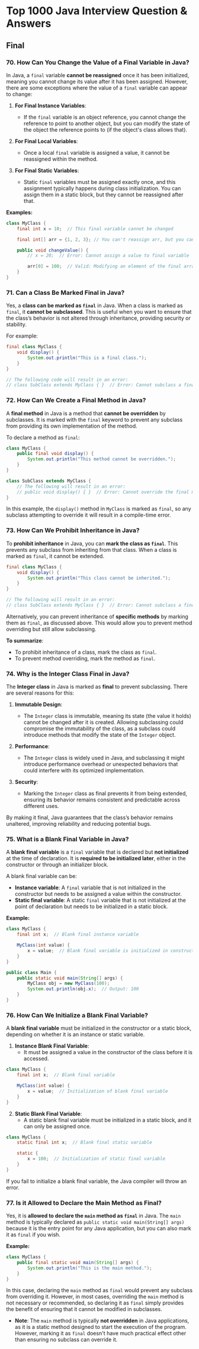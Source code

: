 # Top 1000 Java Interview Question & Answers

## Final

### 70. **How Can You Change the Value of a Final Variable in Java?**

In Java, a `final` variable **cannot be reassigned** once it has been initialized, meaning you cannot change its value after it has been assigned. However, there are some exceptions where the value of a `final` variable can appear to change:

1. **For Final Instance Variables**: 
   - If the `final` variable is an object reference, you cannot change the reference to point to another object, but you can modify the state of the object the reference points to (if the object's class allows that).
   
2. **For Final Local Variables**: 
   - Once a local `final` variable is assigned a value, it cannot be reassigned within the method.

3. **For Final Static Variables**:
   - Static `final` variables must be assigned exactly once, and this assignment typically happens during class initialization. You can assign them in a static block, but they cannot be reassigned after that.

**Examples:**

```java
class MyClass {
    final int x = 10;  // This final variable cannot be changed

    final int[] arr = {1, 2, 3}; // You can't reassign arr, but you can modify its elements

    public void changeValue() {
        // x = 20;  // Error: Cannot assign a value to final variable 'x'

        arr[0] = 100;  // Valid: Modifying an element of the final array
    }
}
```

### 71. **Can a Class Be Marked Final in Java?**

Yes, a **class can be marked as `final`** in Java. When a class is marked as `final`, it **cannot be subclassed**. This is useful when you want to ensure that the class’s behavior is not altered through inheritance, providing security or stability.

For example:
```java
final class MyClass {
    void display() {
        System.out.println("This is a final class.");
    }
}

// The following code will result in an error:
// class SubClass extends MyClass { }  // Error: Cannot subclass a final class
```

### 72. **How Can We Create a Final Method in Java?**

A **final method** in Java is a method that **cannot be overridden** by subclasses. It is marked with the `final` keyword to prevent any subclass from providing its own implementation of the method.

To declare a method as `final`:

```java
class MyClass {
    public final void display() {
        System.out.println("This method cannot be overridden.");
    }
}

class SubClass extends MyClass {
    // The following will result in an error:
    // public void display() { }  // Error: Cannot override the final method from MyClass
}
```

In this example, the `display()` method in `MyClass` is marked as `final`, so any subclass attempting to override it will result in a compile-time error.

### 73. **How Can We Prohibit Inheritance in Java?**

To **prohibit inheritance** in Java, you can **mark the class as `final`**. This prevents any subclass from inheriting from that class. When a class is marked as `final`, it cannot be extended.

```java
final class MyClass {
    void display() {
        System.out.println("This class cannot be inherited.");
    }
}

// The following will result in an error:
// class SubClass extends MyClass { }  // Error: Cannot subclass a final class
```

Alternatively, you can prevent inheritance of **specific methods** by marking them as `final`, as discussed above. This would allow you to prevent method overriding but still allow subclassing.

**To summarize**:
- To prohibit inheritance of a class, mark the class as `final`.
- To prevent method overriding, mark the method as `final`.

### 74. **Why is the Integer Class Final in Java?**

The **Integer class** in Java is marked as **final** to prevent subclassing. There are several reasons for this:

1. **Immutable Design**: 
   - The `Integer` class is immutable, meaning its state (the value it holds) cannot be changed after it is created. Allowing subclassing could compromise the immutability of the class, as a subclass could introduce methods that modify the state of the `Integer` object.

2. **Performance**: 
   - The `Integer` class is widely used in Java, and subclassing it might introduce performance overhead or unexpected behaviors that could interfere with its optimized implementation.

3. **Security**: 
   - Marking the `Integer` class as final prevents it from being extended, ensuring its behavior remains consistent and predictable across different uses.

By making it final, Java guarantees that the class’s behavior remains unaltered, improving reliability and reducing potential bugs.

### 75. **What is a Blank Final Variable in Java?**

A **blank final variable** is a `final` variable that is declared but **not initialized** at the time of declaration. It is **required to be initialized later**, either in the constructor or through an initializer block.

A blank final variable can be:
- **Instance variable**: A `final` variable that is not initialized in the constructor but needs to be assigned a value within the constructor.
- **Static final variable**: A static `final` variable that is not initialized at the point of declaration but needs to be initialized in a static block.

**Example:**

```java
class MyClass {
    final int x;  // Blank final instance variable

    MyClass(int value) {
        x = value;  // Blank final variable is initialized in constructor
    }
}

public class Main {
    public static void main(String[] args) {
        MyClass obj = new MyClass(100);
        System.out.println(obj.x);  // Output: 100
    }
}
```

### 76. **How Can We Initialize a Blank Final Variable?**

A **blank final variable** must be initialized in the constructor or a static block, depending on whether it is an instance or static variable. 

1. **Instance Blank Final Variable**:
   - It must be assigned a value in the constructor of the class before it is accessed.

```java
class MyClass {
    final int x;  // Blank final variable

    MyClass(int value) {
        x = value;  // Initialization of blank final variable
    }
}
```

2. **Static Blank Final Variable**:
   - A static blank final variable must be initialized in a static block, and it can only be assigned once.

```java
class MyClass {
    static final int x;  // Blank final static variable

    static {
        x = 100;  // Initialization of static final variable
    }
}
```

If you fail to initialize a blank final variable, the Java compiler will throw an error.

### 77. **Is it Allowed to Declare the Main Method as Final?**

Yes, it is **allowed to declare the `main` method as `final`** in Java. The `main` method is typically declared as `public static void main(String[] args)` because it is the entry point for any Java application, but you can also mark it as `final` if you wish.

**Example:**

```java
class MyClass {
    public final static void main(String[] args) {
        System.out.println("This is the main method.");
    }
}
```

In this case, declaring the `main` method as `final` would prevent any subclass from overriding it. However, in most cases, overriding the `main` method is not necessary or recommended, so declaring it as `final` simply provides the benefit of ensuring that it cannot be modified in subclasses.

- **Note**: The `main` method is typically **not overridden** in Java applications, as it is a static method designed to start the execution of the program. However, marking it as `final` doesn't have much practical effect other than ensuring no subclass can override it.